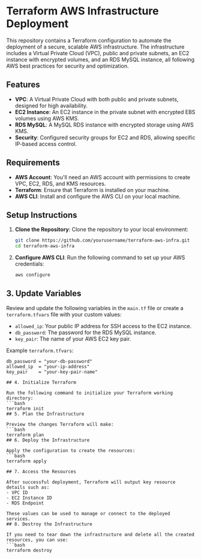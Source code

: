 # Terraform AWS Infrastructure Deployment

This repository contains a Terraform configuration to automate the deployment of a secure, scalable AWS infrastructure. The infrastructure includes a Virtual Private Cloud (VPC), public and private subnets, an EC2 instance with encrypted volumes, and an RDS MySQL instance, all following AWS best practices for security and optimization.

## Features
- **VPC**: A Virtual Private Cloud with both public and private subnets, designed for high availability.
- **EC2 Instance**: An EC2 instance in the private subnet with encrypted EBS volumes using AWS KMS.
- **RDS MySQL**: A MySQL RDS instance with encrypted storage using AWS KMS.
- **Security**: Configured security groups for EC2 and RDS, allowing specific IP-based access control.

## Requirements
- **AWS Account**: You'll need an AWS account with permissions to create VPC, EC2, RDS, and KMS resources.
- **Terraform**: Ensure that Terraform is installed on your machine.
- **AWS CLI**: Install and configure the AWS CLI on your local machine.

## Setup Instructions
1. **Clone the Repository**: Clone the repository to your local environment:
   ```bash
   git clone https://github.com/yourusername/terraform-aws-infra.git
   cd terraform-aws-infra

2. **Configure AWS CLI**: Run the following command to set up your AWS credentials:
   ```bash
   aws configure
## 3. **Update Variables**

Review and update the following variables in the `main.tf` file or create a `terraform.tfvars` file with your custom values:
- `allowed_ip`: Your public IP address for SSH access to the EC2 instance.
- `db_password`: The password for the RDS MySQL instance.
- `key_pair`: The name of your AWS EC2 key pair.

Example `terraform.tfvars`:
```hcl
db_password = "your-db-password"
allowed_ip  = "your-ip-address"
key_pair    = "your-key-pair-name"

## 4. Initialize Terraform

Run the following command to initialize your Terraform working directory:
```bash
terraform init
## 5. Plan the Infrastructure

Preview the changes Terraform will make:
```bash
terraform plan
## 6. Deploy the Infrastructure

Apply the configuration to create the resources:
```bash
terraform apply

## 7. Access the Resources

After successful deployment, Terraform will output key resource details such as:
- VPC ID
- EC2 Instance ID
- RDS Endpoint

These values can be used to manage or connect to the deployed services.
## 8. Destroy the Infrastructure

If you need to tear down the infrastructure and delete all the created resources, you can use:
```bash
terraform destroy

